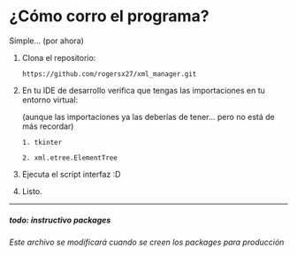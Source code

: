 # ¿Cómo corro el programa?

Simple... (por ahora)

1.  Clona el repositorio:

		https://github.com/rogersx27/xml_manager.git

2. En tu IDE de desarrollo verifica que tengas las importaciones en tu entorno virtual:
   
   (aunque las importaciones ya las deberías de tener... pero no está de más recordar)
   
       1. tkinter
   
       2. xml.etree.ElementTree
   
3. Ejecuta el script interfaz :D

4. Listo.

-------

##### *todo*: instructivo packages
######  Este archivo se modificará cuando se creen los packages para producción 
